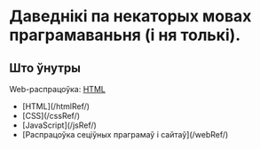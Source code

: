 # Даведнікі па некаторых мовах праграмаваньня (і ня толькі).

## Што ўнутры

Web-распрацоўка:
[HTML](/htmlRef/)
<ul>
<li>[HTML](/htmlRef/)</li>
<li>[CSS](/cssRef/)</li>
<li>[JavaScript](/jsRef/)</li>
<li>[Распрацоўка сеціўных праграмаў і сайтаў](/webRef/)</li>
</ul>
